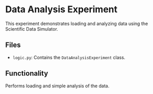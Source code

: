 # Data Analysis Experiment

This experiment demonstrates loading and analyzing data using the Scientific Data Simulator.

## Files

*   `logic.py`: Contains the `DataAnalysisExperiment` class.

## Functionality
Performs loading and simple analysis of the data.